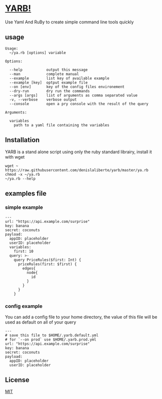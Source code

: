 # [ YARB! ](https://github.com/denislaliberte/yarb)

Use Yaml And RuBy to create simple command line tools quickly

## usage

```
Usage:
  ~/ya.rb [options] variable

Options:

  --help           output this message
  --man            complete manual
  --example        list key of available example
  --example [key]  optput example file
  --on [env]       key of the config files environement
  --dry-run        dry run the commands
  --args [args]    list of arguments as comma separated value
  -v, --verbose    verbose output
  --console        open a pry console with the result of the query

Arguments:

  variables
    path to a yaml file containing the variables

```

## Installation

YARB is a stand alone script using only the ruby standard librairy, install it with wget

```
wget ~ https://raw.githubusercontent.com/denislaliberte/yarb/master/ya.rb
chmod -x ~/ya.rb
~/ya.rb --help
```

## examples file

### simple example
```
---
url: "https://api.example.com/surprise"
key: banana
secret: coconuts
payload:
  appID: placeholder
  userID: placeholder
  variables:
    first: 10
  query: >-
    query PriceRules($first: Int) {
      priceRules(first: $first) {
        edges{
          node{
            id
          }
        }
      }
    }

```

### config example

You can add a config file to your home directory, the value of this file will be used
as default on all of your query
```
---
# save this file to $HOME/.yarb.default.yml
# for `--on prod` use $HOME/.yarb.prod.yml
url: "https://api.example.com/surprise"
key: banana
secret: coconuts
payload:
  appID: placeholder
  userID: placeholder

```

## License
[MIT](https://choosealicense.com/licenses/mit/)
